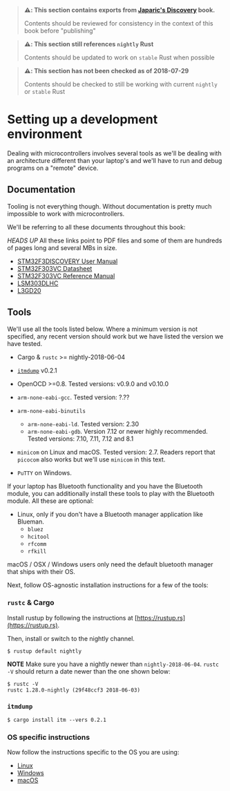 > **⚠️: This section contains exports from [Japaric's Discovery] book.**
>
> Contents should be reviewed for consistency in the context
> of this book before "publishing"

[Japaric's Discovery]: https://japaric.github.io/discovery/

> **⚠️: This section still references `nightly` Rust**
>
> Contents should be updated to work on `stable` Rust when possible

> **⚠️: This section has not been checked as of 2018-07-29**
>
> Contents should be checked to still be working with current `nightly`
> or `stable` Rust

# Setting up a development environment

Dealing with microcontrollers involves several tools as we'll be dealing with an architecture
different than your laptop's and we'll have to run and debug programs on a "remote" device.

## Documentation

Tooling is not everything though. Without documentation is pretty much impossible to work with
microcontrollers.

We'll be referring to all these documents throughout this book:

*HEADS UP* All these links point to PDF files and some of them are hundreds of pages long and
several MBs in size.

- [STM32F3DISCOVERY User Manual][um]
- [STM32F303VC Datasheet][ds]
- [STM32F303VC Reference Manual][rm]
- [LSM303DLHC]
- [L3GD20]

[L3GD20]: http://www.st.com/resource/en/datasheet/l3gd20.pdf
[LSM303DLHC]: http://www.st.com/resource/en/datasheet/lsm303dlhc.pdf
[ds]: http://www.st.com/resource/en/datasheet/stm32f303vc.pdf
[rm]: http://www.st.com/resource/en/reference_manual/dm00043574.pdf
[um]: http://www.st.com/resource/en/user_manual/dm00063382.pdf

## Tools

We'll use all the tools listed below. Where a minimum version is not specified, any recent version should work but we have listed the version we have tested.

- Cargo & `rustc` >= nightly-2018-06-04
- [`itmdump`] v0.2.1
- OpenOCD >=0.8. Tested versions: v0.9.0 and v0.10.0
- `arm-none-eabi-gcc`. Tested version: ?.??
- `arm-none-eabi-binutils`
    - `arm-none-eabi-ld`. Tested version: 2.30
    - `arm-none-eabi-gdb`. Version 7.12 or newer highly recommended. Tested versions: 7.10, 7.11,
      7.12 and 8.1
- `minicom` on Linux and macOS. Tested version: 2.7. Readers report that `picocom` also works but
  we'll use `minicom` in this text.

- `PuTTY` on Windows.

[`itmdump`]: https://crates.io/crates/itm

If your laptop has Bluetooth functionality and you have the Bluetooth module, you can additionally
install these tools to play with the Bluetooth module. All these are optional:

- Linux, only if you don't have a Bluetooth manager application like Blueman.
  - `bluez`
  - `hcitool`
  - `rfcomm`
  - `rfkill`

macOS / OSX / Windows users only need the default bluetooth manager that ships with their OS.

Next, follow OS-agnostic installation instructions for a few of the tools:

### `rustc` & Cargo

Install rustup by following the instructions at [https://rustup.rs](https://rustup.rs).

Then, install or switch to the nightly channel.

``` console
$ rustup default nightly
```

**NOTE** Make sure you have a nightly newer than `nightly-2018-06-04`. `rustc -V` should return a
date newer than the one shown below:

``` console
$ rustc -V
rustc 1.28.0-nightly (29f48ccf3 2018-06-03)
```

### `itmdump`

``` console
$ cargo install itm --vers 0.2.1
```

### OS specific instructions

Now follow the instructions specific to the OS you are using:

- [Linux](intro/install/linux.html)
- [Windows](intro/install/windows.html)
- [macOS](intro/install/macos.html)
